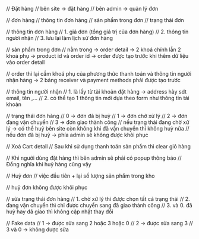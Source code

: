 // Đặt hàng
// bên site -> đặt hàng
// bên admin -> quản lý đơn

// đơn hàng 
// thông tin đơn hàng
// sản phẩm trong đơn
// trạng thái đơn

// thông tin đơn hàng
// 1. giá đơn (tổng giá trị của đơn hàng)
// 2. thông tin người nhận
// 3. lưu lại làm lịch sử đơn hàng 

// sản phẩm trong đơn 
// nằm trong -> order detail -> 2 khoá chính lẫn 2 khoá phụ -> product id và order id
-> order được tạo trước khi thêm dữ liệu vào order detail

// order thì lại cầm khoá phụ của phương thức thanh toán và thông tin người nhận hàng
-> 2 bảng receiver và payment methods phải được tạo trước

// thông tin người nhận 
// 1. là lấy từ tài khoản đặt hàng 
-> address hày sdt email, tên ,... 
// 2. có thể tạo 1 thông tin mới dựa theo form như thông tin tài khoản 

// trạng thái đơn hàng
// 0 -> đơn đã bị huỷ
// 1 -> đơn chờ xử lý
// 2 -> đơn đang vận chuyển
// 3 -> đơn giao thành công 
// nếu trạng thái đang chờ xử lý -> có thể huỷ bên site còn không khi đã vận chuyển thì không huỷ nữa
// nếu đơn đã bị huỷ -> phía admin sẽ không được khôi phục


// Xoá Cart detail
// Sau khi sử dụng thanh toán sản phẩm thì clear giỏ hàng


// Khi người dùng đặt hàng thì bên admin sẽ phải có popup thông báo
// Đồng nghĩa khi huỷ hàng cũng vậy

// Huỷ đơn 
// việc đầu tiên + lại số lượng sản phẩm trong kho

// huỷ đơn không được khôi phục

// sửa trạng thái đơn hàng
// 1. chờ xử lý thì được chọn tất cả trạng thái
// 2. đang vận chuyển thì chỉ được chuyển sang đã giao thành công
// 3. và 0. đã huỷ hay đã giao thì không cập nhật thay đổi

// Fake data
// 1 -> được sửa sang 2 hoặc 3 hoặc 0
// 2 -> được sửa sang 3
// 3 và 0 -> không được sửa